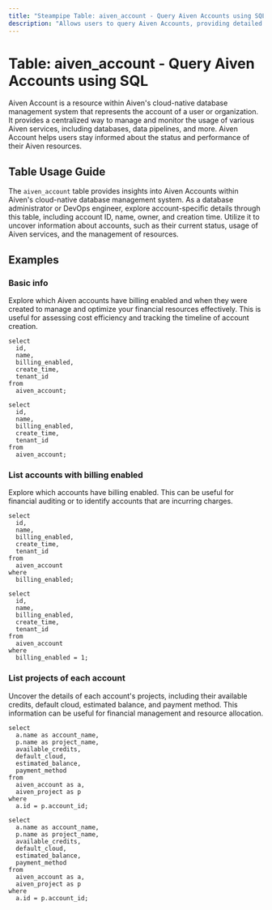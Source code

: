 ```yaml
---
title: "Steampipe Table: aiven_account - Query Aiven Accounts using SQL"
description: "Allows users to query Aiven Accounts, providing detailed information about each account including its ID, name, owner and creation time."
---
```


# Table: aiven_account - Query Aiven Accounts using SQL

Aiven Account is a resource within Aiven's cloud-native database management system that represents the account of a user or organization. It provides a centralized way to manage and monitor the usage of various Aiven services, including databases, data pipelines, and more. Aiven Account helps users stay informed about the status and performance of their Aiven resources.

## Table Usage Guide

The `aiven_account` table provides insights into Aiven Accounts within Aiven's cloud-native database management system. As a database administrator or DevOps engineer, explore account-specific details through this table, including account ID, name, owner, and creation time. Utilize it to uncover information about accounts, such as their current status, usage of Aiven services, and the management of resources.

## Examples

### Basic info
Explore which Aiven accounts have billing enabled and when they were created to manage and optimize your financial resources effectively. This is useful for assessing cost efficiency and tracking the timeline of account creation.

```sql+postgres
select
  id,
  name,
  billing_enabled,
  create_time,
  tenant_id
from
  aiven_account;
```

```sql+sqlite
select
  id,
  name,
  billing_enabled,
  create_time,
  tenant_id
from
  aiven_account;
```

### List accounts with billing enabled
Explore which accounts have billing enabled. This can be useful for financial auditing or to identify accounts that are incurring charges.

```sql+postgres
select
  id,
  name,
  billing_enabled,
  create_time,
  tenant_id
from
  aiven_account
where
  billing_enabled;
```

```sql+sqlite
select
  id,
  name,
  billing_enabled,
  create_time,
  tenant_id
from
  aiven_account
where
  billing_enabled = 1;
```

### List projects of each account
Uncover the details of each account's projects, including their available credits, default cloud, estimated balance, and payment method. This information can be useful for financial management and resource allocation.

```sql+postgres
select
  a.name as account_name,
  p.name as project_name,
  available_credits,
  default_cloud,
  estimated_balance,
  payment_method
from
  aiven_account as a,
  aiven_project as p
where
  a.id = p.account_id;
```

```sql+sqlite
select
  a.name as account_name,
  p.name as project_name,
  available_credits,
  default_cloud,
  estimated_balance,
  payment_method
from
  aiven_account as a,
  aiven_project as p
where
  a.id = p.account_id;
```